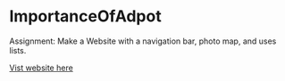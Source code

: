 # ImportanceOfAdpot
Assignment: Make a Website with a navigation bar, photo map, and uses lists. 

[Vist website here](https://giaviolini.github.io/Lists/)
